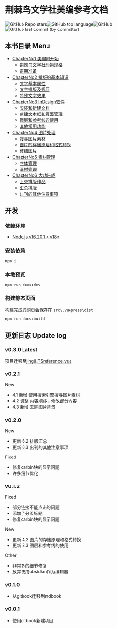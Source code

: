 # 荆棘鸟文学社美编参考文档
![GitHub Repo stars](https://img.shields.io/github/stars/szhhwh/jingji_TSreference_vue)![GitHub top language](https://img.shields.io/github/languages/top/szhhwh/jingji_TSreference_vue)![GitHub](https://img.shields.io/github/license/szhhwh/jingji_TSreference_vue)![GitHub last commit (by committer)](https://img.shields.io/github/last-commit/szhhwh/jingji_TSreference_vue)

## 本书目录 Menu

- [ChapterNo1 美编的开始](src/reference/ChapterNo1/README.md)
    - [荆棘鸟文学社刊物规格](src/reference/ChapterNo1/1.1.md)
    - [前期准备](src/reference/ChapterNo1/1.2.md)
- [ChapterNo2 排版的基本知识](src/reference/ChapterNo2/README.md)
    - [文字基本属性](src/reference/ChapterNo2/2.1.md)
    - [文字排版及规范](src/reference/ChapterNo2/2.2.md)
    - [特殊文字效果](src/reference/ChapterNo2/2.3.md)
- [ChapterNo3 InDesign软件](src/reference/ChapterNo3/README.md)
    - [安装和新建文档](src/reference/ChapterNo3/3.1.md)
    - [新建文本框和页面管理](src/reference/ChapterNo3/3.2.md)
    - [图层和参考线的使用](src/reference/ChapterNo3/3.3.md)
    - [其他常用功能](src/reference/ChapterNo3/3.4.md)
- [ChapterNo4 图片处理](src/reference/ChapterNo4/README.md)
    - [搜寻图片素材](src/reference/ChapterNo4/4.1.md)
    - [图片的存储原理和格式转换](src/reference/ChapterNo4/4.2.md)
    - [修缮图片](src/reference/ChapterNo4/4.3.md)
- [ChapterNo5 素材管理](/src/reference/ChapterNo5/README.md)
    - [字体管理](src/reference/ChapterNo5/5.1.md)
    - [素材管理](src/reference/ChapterNo5/5.2.md)
- [ChapterNo6 大功告成](src/reference/ChapterNo6/README.md)
    - [上交排版作品](src/reference/ChapterNo6/6.1.md)
    - [汇总排版](src/reference/ChapterNo6/6.2.md)
    - [出刊的其他注意事项](src/reference/ChapterNo6/6.3.md)

## 开发
### 依赖环境
- [Node.js v16.20.1 < v18*](https://nodejs.org/)

### 安装依赖
```shell
npm i
```

### 本地预览
```shell
npm run docs:dev
```

### 构建静态页面
构建完成的网页会保存在 ``src\.vuepress\dist``
```shell
npm run docs:build
```

## 更新日志 Update log
### v0.3.0 Latest
项目迁移至[jingji_TSreference_vue](https://github.com/szhhwh/jingji_TSreference_vue)

### v0.2.1
New
- 4.1 新增 使用搜索引擎搜寻图片素材
- 4.2 调整 内容顺序；修改部分内容
- 4.3 新增 去除图片背景

### v0.2.0
New
- 更新 6.2 排版汇总
- 更新 6.3 出刊的其他注意事项

Fixed
- 修复carbin块的显示问题
- 许多细节优化

### v0.1.2
Fixed
- 部分链接不能点击的问题
- 添加了分页标题
- 修复carbin块的显示问题

New
- 更新 4.2 图片的存储原理和格式转换
- 更新 3.3 图层和参考线的使用

Other
- 非常多的细节修复
- 放弃使用obsidian作为编辑器

### v0.1.0
- 从gitbook迁移到mdbook

### v0.0.1
- 使用gitbook新建项目
